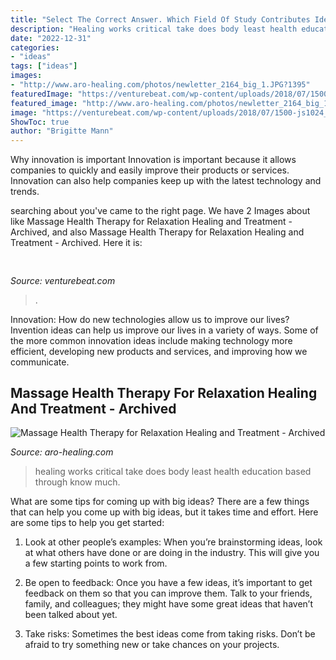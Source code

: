 ```yaml
---
title: "Select The Correct Answer. Which Field Of Study Contributes Ideas And Concepts To Biomechanics : Healing Works Critical Take Does Body Least Health Education Based Through Know Much"
description: "Healing works critical take does body least health education based through know much"
date: "2022-12-31"
categories:
- "ideas"
tags: ["ideas"]
images:
- "http://www.aro-healing.com/photos/newletter_2164_big_1.JPG?1395"
featuredImage: "https://venturebeat.com/wp-content/uploads/2018/07/1500-js1024_bellagio4-wlogo.jpg?w=800"
featured_image: "http://www.aro-healing.com/photos/newletter_2164_big_1.JPG?1395"
image: "https://venturebeat.com/wp-content/uploads/2018/07/1500-js1024_bellagio4-wlogo.jpg?w=800"
ShowToc: true
author: "Brigitte Mann"
---
```



Why innovation is important
Innovation is important because it allows companies to quickly and easily improve their products or services. Innovation can also help companies keep up with the latest technology and trends.

	

		
searching about  you've came to the right page. We have 2 Images about  like Massage Health Therapy for Relaxation Healing and Treatment - Archived,  and also Massage Health Therapy for Relaxation Healing and Treatment - Archived. Here it is:
		
    
## 

<img loading=lazy src="https://venturebeat.com/wp-content/uploads/2018/07/1500-js1024_bellagio4-wlogo.jpg?w=800" onerror="this.onerror=null;this.src='https://tse4.mm.bing.net/th?id=OIP.EYe9BK3Ps3xvjwsdw3zcBwHaEx&amp;pid=15.1';" alt="">

_Source: venturebeat.com_

>. 

	

Innovation: How do new technologies allow us to improve our lives?
Invention ideas can help us improve our lives in a variety of ways. Some of the more common innovation ideas include making technology more efficient, developing new products and services, and improving how we communicate.

    
## Massage Health Therapy For Relaxation Healing And Treatment - Archived

<img loading=lazy src="http://www.aro-healing.com/photos/newletter_2164_big_1.JPG?1395" onerror="this.onerror=null;this.src='https://tse2.mm.bing.net/th?id=OIP.FR54RX6FPVkRu74uluRw2wAAAA&amp;pid=15.1';" alt="Massage Health Therapy for Relaxation Healing and Treatment - Archived">

_Source: aro-healing.com_

>healing works critical take does body least health education based through know much. 

	

What are some tips for coming up with big ideas?
There are a few things that can help you come up with big ideas, but it takes time and effort. Here are some tips to help you get started:
1. Look at other people’s examples: When you’re brainstorming ideas, look at what others have done or are doing in the industry. This will give you a few starting points to work from.

2. Be open to feedback: Once you have a few ideas, it’s important to get feedback on them so that you can improve them. Talk to your friends, family, and colleagues; they might have some great ideas that haven’t been talked about yet.

3. Take risks: Sometimes the best ideas come from taking risks. Don’t be afraid to try something new or take chances on your projects.

